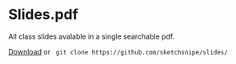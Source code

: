 # Slides.pdf
All class slides avalable in a single searchable pdf.

[Download](https://github.com/sketchsnipe/slides/raw/master/slides.pdf) or `` git clone https://github.com/sketchsnipe/slides/``
